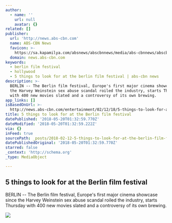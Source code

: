```yaml
---
author:
  - name: ''
    url: null
    avatar: {}
related: []
publisher:
  url: 'http://news.abs-cbn.com'
  name: ABS-CBN News
  favicon: >-
    https://sa.kapamilya.com/absnews/abscbnnews/media/abs-cbnnews/abscbnmaster/newsfavicon.png
  domain: news.abs-cbn.com
keywords:
  - berlin film festival
  - hollywood
  - 5 things to look for at the berlin film festival | abs-cbn news
description: >-
  BERLIN -- The Berlin film festival, Europe's first major cinema showcase since
  the Harvey Weinstein sex abuse scandal roiled the industry, starts Thursday
  with 400 new movies slated and a controversy of its own brewing.
app_links: []
isBasedOnUrl: >-
  http://news.abs-cbn.com/entertainment/02/12/18/5-things-to-look-for-at-the-berlin-film-festival
title: 5 things to look for at the Berlin film festival
datePublished: '2018-05-20T01:32:59.770Z'
dateModified: '2018-05-20T01:32:59.222Z'
via: {}
inFeed: true
sourcePath: _posts/2018-02-12-5-things-to-look-for-at-the-berlin-film-festival.md
datePublishedOriginal: '2018-05-20T01:32:59.770Z'
starred: false
_context: 'http://schema.org'
_type: MediaObject

---
```

<article style=""><h1>5 things to look for at the Berlin film festival</h1><p>BERLIN -- The Berlin film festival, Europe's first major cinema showcase since the Harvey Weinstein sex abuse scandal roiled the industry, starts Thursday with 400 new movies slated and a controversy of its own brewing.</p><img src="https://sa.kapamilya.com/absnews/abscbnnews/media/2018/entertainment/02/12/film-1.jpg?ext=.jpg" /></article>
